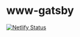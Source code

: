 # www-gatsby

[![Netlify Status](https://api.netlify.com/api/v1/badges/b12022d8-1dab-459d-bd73-9620e76baf53/deploy-status)](https://app.netlify.com/sites/determined-wilson-142545/deploys)
